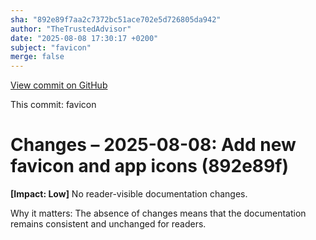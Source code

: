```yaml
---
sha: "892e89f7aa2c7372bc51ace702e5d726805da942"
author: "TheTrustedAdvisor"
date: "2025-08-08 17:30:17 +0200"
subject: "favicon"
merge: false
---
```


[View commit on GitHub](https://github.com/TheTrustedAdvisor/FabricAdoptionFramework/commit/892e89f7aa2c7372bc51ace702e5d726805da942)

This commit: favicon

# Changes – 2025-08-08: Add new favicon and app icons (892e89f)

**[Impact: Low]** No reader-visible documentation changes.

Why it matters: The absence of changes means that the documentation remains consistent and unchanged for readers.
